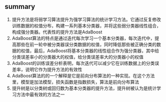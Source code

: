 ## summary
1. 提升方法是将弱学习算法提升为强学习算法的统计学习方法。它通过反复修改训练数据的权值分布，构建一系列基本分类器，并将这些弱分类器线性组合，构成强分类器。代表性的提升方法是AdaBoost
2. AdaBoost算法的特点是通过迭代每次学习一个基本分类器，每次迭代中，提高那些在前一轮中被分类器误分类数据的权值，同时降低那些被正确分类的数据的权值，最后，AdaBoost将基本分类器的线性组合作为强分类器，其中给分类误差率小的分类器大的权值，给分类误差率大的分类器小的权值
3. AdaBoost的训练误差分析表明，每次迭代可以减少它在训练数据上的分类误差率，说明它作为提升方法的有效性
4. AdaBoost算法的的一个解释是它是前向分布算法的一种实现。在这个方法里，模型是加法模型，损失函数是指数损失，算法是前向分布算法
5. 提升树是以分类树或回归数为基本分类器的提升方法，提升树被认为是统计学习方法中最有效的方法之一